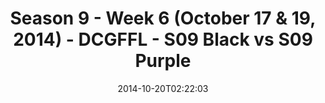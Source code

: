 ---
title: Season 9 - Week 6 (October 17 & 19, 2014) - DCGFFL - S09 Black vs S09 Purple
teams-score:
- team: _teams/s09-black.md
  score:
- team: _teams/s09-purple.md
  score: 22
mvp: Kyle Miller (Black), Howard Yuan (Purple)
game-ball: N/A
sportsperson: ''
season: 9
week: 6
date: '2014-10-20T02:22:03'
pageid: season-9-week-6-4452-vs-4466
---